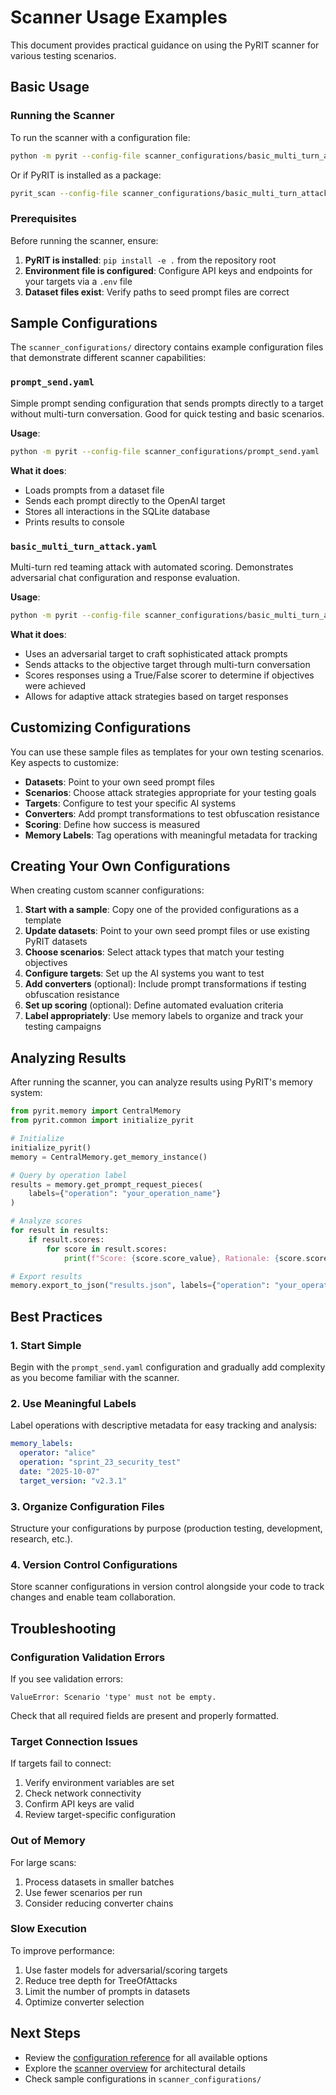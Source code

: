 # Scanner Usage Examples

This document provides practical guidance on using the PyRIT scanner for various testing scenarios.

## Basic Usage

### Running the Scanner

To run the scanner with a configuration file:

```bash
python -m pyrit --config-file scanner_configurations/basic_multi_turn_attack.yaml
```

Or if PyRIT is installed as a package:

```bash
pyrit_scan --config-file scanner_configurations/basic_multi_turn_attack.yaml
```

### Prerequisites

Before running the scanner, ensure:

1. **PyRIT is installed**: `pip install -e .` from the repository root
2. **Environment file is configured**: Configure API keys and endpoints for your targets via a `.env` file
3. **Dataset files exist**: Verify paths to seed prompt files are correct

## Sample Configurations

The `scanner_configurations/` directory contains example configuration files that demonstrate different scanner capabilities:

### `prompt_send.yaml`

Simple prompt sending configuration that sends prompts directly to a target without multi-turn conversation. Good for quick testing and basic scenarios.

**Usage**:

```bash
python -m pyrit --config-file scanner_configurations/prompt_send.yaml
```

**What it does**:
- Loads prompts from a dataset file
- Sends each prompt directly to the OpenAI target
- Stores all interactions in the SQLite database
- Prints results to console

### `basic_multi_turn_attack.yaml`

Multi-turn red teaming attack with automated scoring. Demonstrates adversarial chat configuration and response evaluation.

**Usage**:

```bash
python -m pyrit --config-file scanner_configurations/basic_multi_turn_attack.yaml
```

**What it does**:
- Uses an adversarial target to craft sophisticated attack prompts
- Sends attacks to the objective target through multi-turn conversation
- Scores responses using a True/False scorer to determine if objectives were achieved
- Allows for adaptive attack strategies based on target responses

## Customizing Configurations

You can use these sample files as templates for your own testing scenarios. Key aspects to customize:

- **Datasets**: Point to your own seed prompt files
- **Scenarios**: Choose attack strategies appropriate for your testing goals
- **Targets**: Configure to test your specific AI systems
- **Converters**: Add prompt transformations to test obfuscation resistance
- **Scoring**: Define how success is measured
- **Memory Labels**: Tag operations with meaningful metadata for tracking

## Creating Your Own Configurations

When creating custom scanner configurations:

1. **Start with a sample**: Copy one of the provided configurations as a template
2. **Update datasets**: Point to your own seed prompt files or use existing PyRIT datasets
3. **Choose scenarios**: Select attack types that match your testing objectives
4. **Configure targets**: Set up the AI systems you want to test
5. **Add converters** (optional): Include prompt transformations if testing obfuscation resistance
6. **Set up scoring** (optional): Define automated evaluation criteria
7. **Label appropriately**: Use memory labels to organize and track your testing campaigns

## Analyzing Results

After running the scanner, you can analyze results using PyRIT's memory system:

```python
from pyrit.memory import CentralMemory
from pyrit.common import initialize_pyrit

# Initialize
initialize_pyrit()
memory = CentralMemory.get_memory_instance()

# Query by operation label
results = memory.get_prompt_request_pieces(
    labels={"operation": "your_operation_name"}
)

# Analyze scores
for result in results:
    if result.scores:
        for score in result.scores:
            print(f"Score: {score.score_value}, Rationale: {score.score_rationale}")

# Export results
memory.export_to_json("results.json", labels={"operation": "your_operation_name"})
```

## Best Practices

### 1. Start Simple

Begin with the `prompt_send.yaml` configuration and gradually add complexity as you become familiar with the scanner.

### 2. Use Meaningful Labels

Label operations with descriptive metadata for easy tracking and analysis:

```yaml
memory_labels:
  operator: "alice"
  operation: "sprint_23_security_test"
  date: "2025-10-07"
  target_version: "v2.3.1"
```

### 3. Organize Configuration Files

Structure your configurations by purpose (production testing, development, research, etc.).

### 4. Version Control Configurations

Store scanner configurations in version control alongside your code to track changes and enable team collaboration.

## Troubleshooting

### Configuration Validation Errors

If you see validation errors:

```
ValueError: Scenario 'type' must not be empty.
```

Check that all required fields are present and properly formatted.

### Target Connection Issues

If targets fail to connect:

1. Verify environment variables are set
2. Check network connectivity
3. Confirm API keys are valid
4. Review target-specific configuration

### Out of Memory

For large scans:

1. Process datasets in smaller batches
2. Use fewer scenarios per run
3. Consider reducing converter chains

### Slow Execution

To improve performance:

1. Use faster models for adversarial/scoring targets
2. Reduce tree depth for TreeOfAttacks
3. Limit the number of prompts in datasets
4. Optimize converter selection

## Next Steps

- Review the [configuration reference](1_configuration.md) for all available options
- Explore the [scanner overview](0_scanner.md) for architectural details
- Check sample configurations in `scanner_configurations/`
